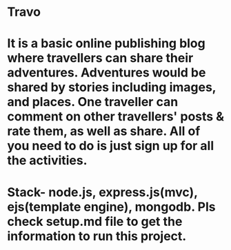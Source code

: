 # Travo
It is a basic online publishing blog where travellers can share their adventures. Adventures would be shared by stories including images, and places. One traveller can comment on other travellers' posts & rate them, as well as share. All of you need to do is just sign up for all the activities.
=====================================================================================================================================
Stack- node.js, express.js(mvc), ejs(template engine), mongodb. Pls check setup.md file to get the information to run this project.
=====================================================================================================================================

